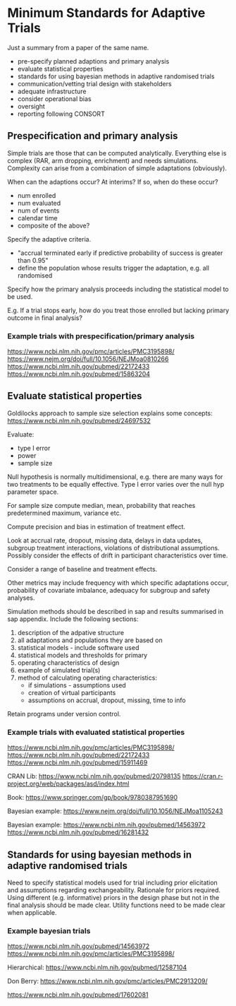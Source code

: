 # Minimum Standards for Adaptive Trials

Just a summary from a paper of the same name.

+ pre-specify planned adaptions and primary analysis
+ evaluate statistical properties
+ standards for using bayesian methods in adaptive randomised trials
+ communication/vetting trial design with stakeholders
+ adequate infrastructure
+ consider operational bias
+ oversight
+ reporting following CONSORT

## Prespecification and primary analysis

Simple trials are those that can be computed analytically. Everything else is complex (RAR, arm dropping, enrichment) and needs simulations. Complexity can arise from a combination of simple adaptations (obviously).

When can the adaptions occur? At interims? If so, when do these occur? 

+ num enrolled
+ num evaluated
+ num of events
+ calendar time 
+ composite of the above?

Specify the adaptive criteria.

+ "accrual terminated early if predictive probability of success is greater than 0.95"
+ define the population whose results trigger the adaptation, e.g. all randomised

Specify how the primary analysis proceeds including the statistical model to be used.

E.g. If a trial stops early, how do you treat those enrolled but lacking primary outcome in final analysis?

### Example trials with prespecification/primary analysis

https://www.ncbi.nlm.nih.gov/pmc/articles/PMC3195898/
https://www.nejm.org/doi/full/10.1056/NEJMoa0810266
https://www.ncbi.nlm.nih.gov/pubmed/22172433
https://www.ncbi.nlm.nih.gov/pubmed/15863204


## Evaluate statistical properties

Goldilocks approach to sample size selection explains some concepts:
https://www.ncbi.nlm.nih.gov/pubmed/24697532

Evaluate:

+ type I error 
+ power
+ sample size

Null hypothesis is normally multidimensional, e.g. there are many ways for two treatments to be equally effective. Type I error varies over the null hyp parameter space.

For sample size compute median, mean, probability that reaches predetermined maximum, variance etc.

Compute precision and bias in estimation of treatment effect.

Look at accrual rate, dropout, missing data, delays in data updates, subgroup treatment interactions, violations of distributional assumptions. Possibly consider the effects of drift in participant characteristics over time.

Consider a range of baseline and treatment effects.

Other metrics may include frequency with which specific adaptations occur, probability of covariate imbalance, adequacy for subgroup and safety analyses.

Simulation methods should be described in sap and results summarised in sap appendix. Include the following sections:

1. description of the adpative structure
2. all adaptations and populations they are based on
3. statistical models - include software used
4. statistical models and thresholds for primary 
5. operating characteristics of design
6. example of simulated trial(s)
7. method of calculating operating characteristics:
	+ if simulations - assumptions used
	+ creation of virtual participants
	+ assumptions on accrual, dropout, missing, time to info

Retain programs under version control.

### Example trials with evaluated statistical properties

https://www.ncbi.nlm.nih.gov/pmc/articles/PMC3195898/
https://www.ncbi.nlm.nih.gov/pubmed/22172433
https://www.ncbi.nlm.nih.gov/pubmed/15911469

CRAN Lib: 
https://www.ncbi.nlm.nih.gov/pubmed/20798135
https://cran.r-project.org/web/packages/asd/index.html

Book: https://www.springer.com/gp/book/9780387951690

Bayesian example: 
https://www.nejm.org/doi/full/10.1056/NEJMoa1105243

Bayesian example:
https://www.ncbi.nlm.nih.gov/pubmed/14563972
https://www.ncbi.nlm.nih.gov/pubmed/16281432

## Standards for using bayesian methods in adaptive randomised trials

Need to specify statistical models used for trial including prior elicitation and assumptions regarding exchangeability. Rationale for priors required. Using different (e.g. informative) priors in the design phase but not in the final analysis should be made clear. Utility functions need to be made clear when applicable.

### Example bayesian trials

https://www.ncbi.nlm.nih.gov/pubmed/14563972
https://www.ncbi.nlm.nih.gov/pmc/articles/PMC3195898/

Hierarchical:
https://www.ncbi.nlm.nih.gov/pubmed/12587104

Don Berry:
https://www.ncbi.nlm.nih.gov/pmc/articles/PMC2913209/

https://www.ncbi.nlm.nih.gov/pubmed/17602081

